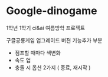 # Google-dinogame

1학년 1학기 ci&ai 여름방학 프로젝트

구글공룡게임 업그레이드 버젼
기능추가 부분

- 점프할 때마다 색변화
- 속도 업
- 충돌 시 옵션 2가지 ( 종료, 재시작 )
